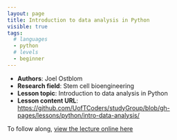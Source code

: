 ```yaml
---
layout: page
title: Introduction to data analysis in Python
visible: true
tags:
  # languages
  - python
  # levels
  - beginner
---
```


 - **Authors**: Joel Ostblom
 - **Research field**: Stem cell bioengineering
 - **Lesson topic**: Introduction to data analysis in Python
 - **Lesson content URL**:
   https://github.com/UofTCoders/studyGroup/blob/gh-pages/lessons/python/intro-data-analysis/

To follow along, [view the lecture online
here](https://nbviewer.jupyter.org/github/UofTCoders/studyGroup/blob/gh-pages/lessons/python/intro-data-analysis/from-spreadsheets-to-pandas-extended.ipynb)
